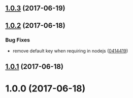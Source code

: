 <a name="1.0.3"></a>
## [1.0.3](https://github.com/algolia/chunk-text/compare/v1.0.2...v1.0.3) (2017-06-19)



<a name="1.0.2"></a>
## [1.0.2](https://github.com/algolia/chunk-text/compare/v1.0.1...v1.0.2) (2017-06-18)


### Bug Fixes

* remove default key when requiring in nodejs ([0414419](https://github.com/algolia/chunk-text/commit/0414419))



<a name="1.0.1"></a>
## [1.0.1](https://github.com/algolia/chunk-text/compare/v1.0.0...v1.0.1) (2017-06-18)



<a name="1.0.0"></a>
# 1.0.0 (2017-06-18)



